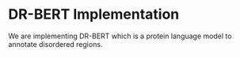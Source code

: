 # DR-BERT Implementation
We are implementing DR-BERT which is a protein language model to annotate disordered regions.
